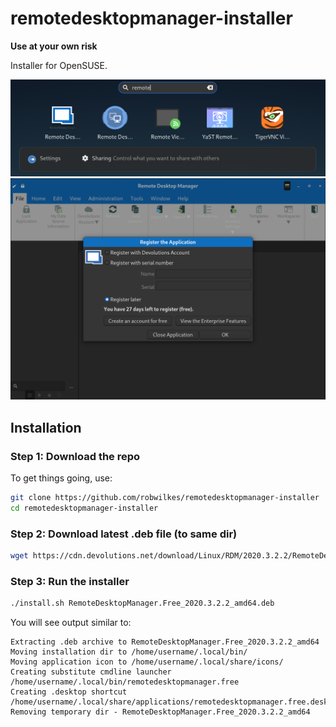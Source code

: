 
# remotedesktopmanager-installer

**Use at your own risk**

Installer for OpenSUSE.

<img src="demo/desktop-shortcut.png" width=1000>
<img src="demo/application-launches.png" width=1000>

## Installation

### Step 1: Download the repo

To get things going, use:
``` bash
git clone https://github.com/robwilkes/remotedesktopmanager-installer
cd remotedesktopmanager-installer
```
### Step 2: Download latest .deb file (to same dir)

``` bash
wget https://cdn.devolutions.net/download/Linux/RDM/2020.3.2.2/RemoteDesktopManager.Free_2020.3.2.2_amd64.deb
```

### Step 3: Run the installer

``` bash
./install.sh RemoteDesktopManager.Free_2020.3.2.2_amd64.deb
```
You will see output similar to:
```
Extracting .deb archive to RemoteDesktopManager.Free_2020.3.2.2_amd64
Moving installation dir to /home/username/.local/bin/
Moving application icon to /home/username/.local/share/icons/
Creating substitute cmdline launcher /home/username/.local/bin/remotedesktopmanager.free
Creating .desktop shortcut /home/username/.local/share/applications/remotedesktopmanager.free.desktop
Removing temporary dir - RemoteDesktopManager.Free_2020.3.2.2_amd64
```

